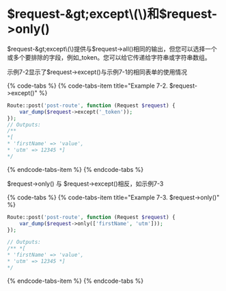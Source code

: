 # $request-&gt;except\(\)和$request-&gt;only\(\)

$request-&gt;except\(\)提供与$request-&gt;all\(\)相同的输出，但您可以选择一个或多个要排除的字段，例如\_token。您可以给它传递给字符串或字符串数组。

示例7-2显示了$request-&gt;except\(\)与示例7-1的相同表单的使用情况

{% code-tabs %}
{% code-tabs-item title="Example 7-2. $request->except\(\)" %}
```php
Route::post('post-route', function (Request $request) { 
    var_dump($request->except('_token'));
});
// Outputs:
/**
*[
* 'firstName' => 'value',
* 'utm' => 12345 *]
*/
```
{% endcode-tabs-item %}
{% endcode-tabs %}

$request-&gt;only\(\) 与 $request-&gt;except\(\)相反，如示例7-3

{% code-tabs %}
{% code-tabs-item title="Example 7-3. $request->only\(\)" %}
```php
Route::post('post-route', function (Request $request) { 
    var_dump($request->only(['firstName', 'utm']));
});

// Outputs:
/** *[
* 'firstName' => 'value',
* 'utm' => 12345 *]
*/

```
{% endcode-tabs-item %}
{% endcode-tabs %}


